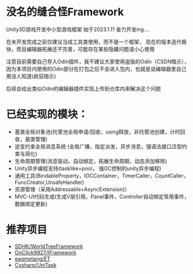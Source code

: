 # 没名的缝合怪Framework
Unity3D游戏开发中小型游戏框架
始于2023.1.11  奋力开发ing....

在未开发完成之前仅建议当成工具类使用，而不是一个框架，
现在的版本迭代极快，而且编辑器拓展还不完善，可能存在某些隐藏问题请小心使用

注意目前需要自己导入Odin插件，我不建议大家使用盗版的Odin（CSDN暗示），因为本项目内使用的Odin部分在打包之后不会进入包内，也就是说编辑器里自己用没人知道(疯狂暗示)

后续会给出类似Odin的编辑器插件实现上传到仓库内来解决这个问题

# 已经实现的模块：
- 基类全局对象池(托管池全局申请/回收，using释放，非托管池创建，计时回收，基类管理)
- 逆变约束全局消息系统 (全局广播，指定派发，异步消息，强语法接口泛型约束与简化)
- 生命周期管理(消息驱动，自动绑定，拓展生命周期，动态添加移除)
- Unity异步编程支持(tasklike+pool， 强GC控制的unity异步编程)
- 通用工具(BindableProperty，IOCContainer，TimerCaller，CountCaller，FuncCreator,UnsafeHandler)
- 资源管理（采用Addressable+AsyncExtension)）
- MVC-UI代码生成(生成V层引用，Panel事件，Controller自动绑定常用事件，数据绑定更新)

# 推荐项目
- [SDHK/WorldTreeFramework](https://github.com/SDHK/WorldTreeFramework)
- [OnClick9927/IFramework](https://github.com/OnClick9927/IFramework)
- [eagmetang/ET](https://github.com/egametang/ET)
- [Cysharp/UniTask](https://github.com/Cysharp/UniTask)
